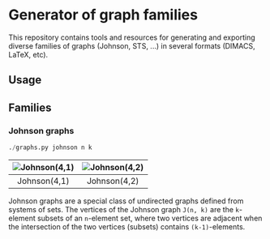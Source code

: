 # Generator of graph families

This repository contains tools and resources for generating and exporting diverse families of graphs (Johnson, STS, ...) in several formats (DIMACS, LaTeX, etc).

## Usage

## Families

### Johnson graphs

```python
./graphs.py johnson n k
```

![Johnson(4,1)](https://raw.githubusercontent.com/jariazavalverde/graphs/master/images/johnson-4-1.png "Johnson(4,1)") |![Johnson(4,2)](https://raw.githubusercontent.com/jariazavalverde/graphs/master/images/johnson-4-2.png "Johnson(4,2)")
:---: | :---:
Johnson(4,1) | Johnson(4,2)

Johnson graphs are a special class of undirected graphs defined from systems of sets. The vertices of the Johnson graph `J(n, k)` are the `k`-element subsets of an `n`-element set, where two vertices are adjacent when the intersection of the two vertices (subsets) contains `(k-1)`-elements.